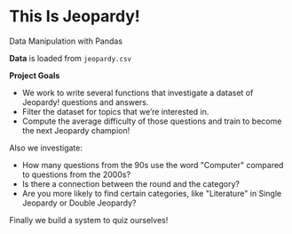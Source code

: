 # This Is Jeopardy!

Data Manipulation with Pandas

**Data** is loaded from `jeopardy.csv`

**Project Goals**

- We work to write several functions that investigate a dataset of Jeopardy! questions and answers. 
- Filter the dataset for topics that we’re interested in.
- Compute the average difficulty of those questions and train to become the next Jeopardy champion!

Also we investigate:

- How many questions from the 90s use the word "Computer" compared to questions from the 2000s?
- Is there a connection between the round and the category?
- Are you more likely to find certain categories, like "Literature" in Single Jeopardy or Double Jeopardy?

Finally we build a system to quiz ourselves!





